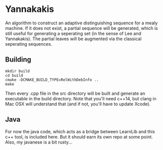 Yannakakis
==========

An algorithm to construct an adaptive distinguishing sequence for a mealy
machine. If it does not exist, a partial sequence will be generated, which is
still useful for generating a seperating set (in the sense of Lee and
Yannakakis). The partial leaves will be augmented via the classical
seperating sequences.


## Building

```
mkdir build
cd build
cmake -DCMAKE_BUILD_TYPE=RelWithDebInfo ..
make
```

Then every .cpp file in the src directory will be built and generate an
executable in the build directory. Note that you'll need c++14, but clang in
Mac OSX will understand that (and if not, you'll have to update Xcode).


## Java

For now the java code, which acts as a bridge between LearnLib and this c++ 
tool, is included here. But it should earn its own repo at some point. Also, my 
javanese is a bit rusty...
